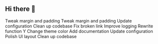 ## Hi there 👋

<!--
**csrcweb/csrcweb** is a ✨ _special_ ✨ repository because its `README.md` (this file) appears on your GitHub profile.

Here are some ideas to get you started:

- 🔭 I’m currently working on ...
- 🌱 I’m currently learning ...
- 👯 I’m looking to collaborate on ...
- 🤔 I’m looking for help with ...
- 💬 Ask me about ...
- 📫 How to reach me: ...
- 😄 Pronouns: ...
- ⚡ Fun fact: ...
-->
Tweak margin and padding
Tweak margin and padding
Update configuration
Clean up codebase
Fix broken link
Improve logging
Rewrite function Y
Change theme color
Add documentation
Update configuration
Polish UI layout
Clean up codebase
